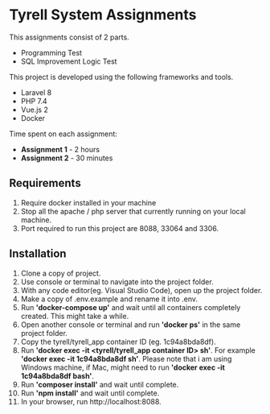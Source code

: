 
# Tyrell System Assignments

This assignments consist of 2 parts.
- Programming Test
- SQL Improvement Logic Test

This project is developed using the following frameworks and tools.
- Laravel 8
- PHP 7.4
- Vue.js 2
- Docker

Time spent on each assignment:
- **Assignment 1** - 2 hours
- **Assignment 2** - 30 minutes
## Requirements

1. Require docker installed in your machine
2. Stop all the apache / php server that currently running on your local machine.
3. Port required to run this project are 8088, 33064 and 3306.

  
## Installation

1. Clone a copy of project.
2. Use console or terminal to navigate into the project folder.
3. With any code editor(eg. Visual Studio Code), open up the project folder.
4. Make a copy of .env.example and rename it into .env.
5. Run **'docker-compose up'** and wait until all containers completely created. This might take a while.
6. Open another console or terminal and run **'docker ps'** in the same project folder.
7. Copy the tyrell/tyrell_app container ID (eg. 1c94a8bda8df).
8. Run **'docker exec -it <tyrell/tyrell_app container ID> sh'**.  For example **'docker exec -it 1c94a8bda8df sh'**. Please note that i am using Windows machine, if Mac, might need to run **'docker exec -it 1c94a8bda8df bash'**.
9. Run **'composer install'** and wait until complete.
10. Run **'npm install'** and wait until complete.
11. In your browser, run http://localhost:8088.